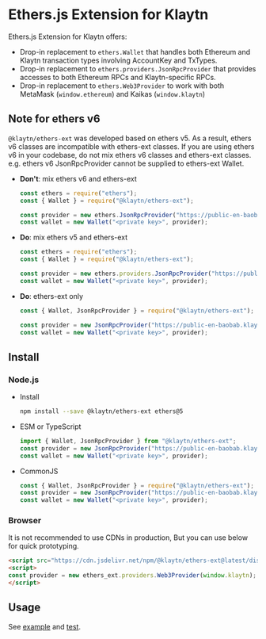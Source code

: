 # Ethers.js Extension for Klaytn

Ethers.js Extension for Klaytn offers:

- Drop-in replacement to `ethers.Wallet` that handles both Ethereum and Klaytn transaction types
  involving AccountKey and TxTypes.
- Drop-in replacement to `ethers.providers.JsonRpcProvider` that provides accesses to both Ethereum RPCs and
  Klaytn-specific RPCs.
- Drop-in replacement to `ethers.Web3Provider` to work with both MetaMask (`window.ethereum`) and Kaikas (`window.klaytn`)

## Note for ethers v6

`@klaytn/ethers-ext` was developed based on ethers v5. As a result, ethers v6 classes are incompatible with ethers-ext classes. If you are using ethers v6 in your codebase, do not mix ethers v6 classes and ethers-ext classes. e.g. ethers v6 JsonRpcProvider cannot be supplied to ethers-ext Wallet.

- **Don't**: mix ethers v6 and ethers-ext
  ```js
  const ethers = require("ethers");
  const { Wallet } = require("@klaytn/ethers-ext");

  const provider = new ethers.JsonRpcProvider("https://public-en-baobab.klaytn.net");
  const wallet = new Wallet("<private key>", provider);
  ```
- **Do**: mix ethers v5 and ethers-ext
  ```js
  const ethers = require("ethers");
  const { Wallet } = require("@klaytn/ethers-ext");

  const provider = new ethers.providers.JsonRpcProvider("https://public-en-baobab.klaytn.net");
  const wallet = new Wallet("<private key>", provider);
  ```
- **Do**: ethers-ext only
  ```js
  const { Wallet, JsonRpcProvider } = require("@klaytn/ethers-ext");

  const provider = new JsonRpcProvider("https://public-en-baobab.klaytn.net");
  const wallet = new Wallet("<private key>", provider);
  ```

## Install

### Node.js

- Install
  ```sh
  npm install --save @klaytn/ethers-ext ethers@5
  ```
- ESM or TypeScript
  ```ts
  import { Wallet, JsonRpcProvider } from "@klaytn/ethers-ext";
  const provider = new JsonRpcProvider("https://public-en-baobab.klaytn.net");
  const wallet = new Wallet("<private key>", provider);
  ```
- CommonJS
  ```js
  const { Wallet, JsonRpcProvider } = require("@klaytn/ethers-ext");
  const provider = new JsonRpcProvider("https://public-en-baobab.klaytn.net");
  const wallet = new Wallet("<private key>", provider);
  ```

### Browser

It is not recommended to use CDNs in production, But you can use below for quick prototyping.

```html
<script src="https://cdn.jsdelivr.net/npm/@klaytn/ethers-ext@latest/dist/ethers-ext.bundle.js"></script>
<script>
const provider = new ethers_ext.providers.Web3Provider(window.klaytn);
</script>
```

## Usage

See [example](./example) and [test](./test).
